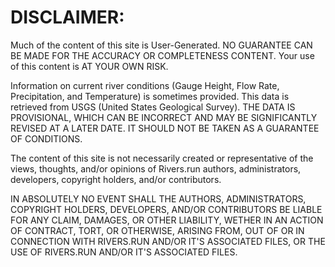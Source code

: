 # DISCLAIMER:

Much of the content of this site is User-Generated. 
NO GUARANTEE CAN BE MADE FOR THE ACCURACY OR COMPLETENESS CONTENT. 
Your use of this content is AT YOUR OWN RISK.

Information on current river conditions (Gauge Height, Flow Rate, Precipitation, and Temperature) is sometimes provided.
This data is retrieved from USGS (United States Geological Survey). 
THE DATA IS PROVISIONAL, WHICH CAN BE INCORRECT AND MAY BE SIGNIFICANTLY REVISED AT A LATER DATE. IT SHOULD NOT BE TAKEN AS A GUARANTEE OF CONDITIONS.

The content of this site is not necessarily created or representative of the views, thoughts, and/or opinions of Rivers.run authors, administrators, developers, copyright holders, and/or contributors.

IN ABSOLUTELY NO EVENT SHALL THE AUTHORS, ADMINISTRATORS, COPYRIGHT HOLDERS, DEVELOPERS, AND/OR CONTRIBUTORS BE LIABLE FOR ANY CLAIM, DAMAGES, OR OTHER LIABILITY, WETHER IN AN ACTION OF CONTRACT, TORT, OR OTHERWISE, ARISING FROM, OUT OF OR IN CONNECTION WITH RIVERS.RUN AND/OR IT'S ASSOCIATED FILES, OR THE USE OF RIVERS.RUN AND/OR IT'S ASSOCIATED FILES.
